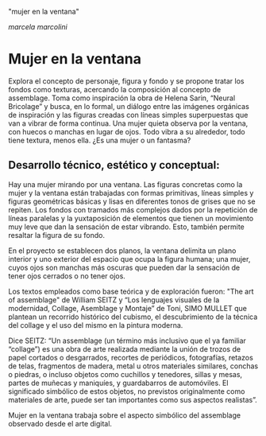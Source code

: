 

"mujer en la ventana"

_marcela marcolini_











# Mujer en la ventana
Explora el concepto de personaje, figura y fondo y se propone tratar los fondos como texturas, acercando la composición al concepto de assemblage. Toma como inspiración la obra de Helena Sarin, “Neural Bricolage” y busca, en lo formal,  un diálogo entre las imágenes orgánicas de inspiración y las figuras creadas con líneas simples superpuestas que van a vibrar de forma continua. Una mujer quieta observa por la ventana, con huecos o manchas en lugar de ojos. Todo vibra a su alrededor, todo tiene textura, menos ella. ¿Es una mujer o un fantasma?
## Desarrollo técnico, estético y conceptual:
Hay una mujer mirando por una ventana. Las figuras concretas como la mujer y la ventana están trabajadas con formas primitivas, líneas simples y figuras geométricas básicas y lisas en diferentes tonos de grises que no se repiten. Los fondos con tramados más complejos dados por la repetición de líneas paralelas y la yuxtaposición de elementos que tienen un movimiento muy leve que dan la sensación de estar vibrando. Esto, también permite resaltar la figura de su fondo.

En el proyecto se establecen dos planos, la ventana delimita un plano interior y uno exterior del espacio que ocupa la figura humana; una mujer, cuyos ojos son manchas más oscuras que pueden dar la sensación de tener ojos cerrados o no tener ojos. 

Los textos empleados como base teórica y de exploración fueron: "The art of assemblage" de William SEITZ y “Los lenguajes visuales de la modernidad, Collage, Asemblage y Montaje” de Toni, SIMO MULLET que plantean un recorrido histórico del cubismo, el descubrimiento de la técnica del collage y el uso del mismo en la pintura moderna.  

Dice SEITZ: “Un assemblage (un término más inclusivo que el ya familiar “collage”) es una obra de arte realizada mediante la unión de trozos de papel cortados o desgarrados, recortes de periódicos, fotografías, retazos de telas, fragmentos de madera, metal u otros materiales similares, conchas o piedras, o incluso objetos como cuchillos y tenedores, sillas y mesas, partes de muñecas y maniquíes, y guardabarros de automóviles. El significado simbólico de estos objetos, no previstos originalmente como materiales de arte, puede ser tan importantes como sus aspectos realistas”.

Mujer en la ventana trabaja sobre el aspecto simbólico del assemblage observado desde el arte digital.
